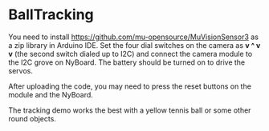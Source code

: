 # BallTracking
You need to install https://github.com/mu-opensource/MuVisionSensor3 as a zip library in Arduino IDE.
Set the four dial switches on the camera as **v ^ v v** (the second switch dialed up to I2C) and connect the camera module to the I2C grove on NyBoard.
The battery should be turned on to drive the servos. 

After uploading the code, you may need to press the reset buttons on the module and the NyBoard. 

The tracking demo works the best with a yellow tennis ball or some other round objects. 
 
